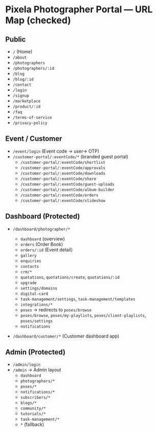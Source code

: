 
# Pixela Photographer Portal — URL Map (checked)

## Public
- `/` (Home)
- `/about`
- `/photographers`
- `/photographers/:id`
- `/blog`
- `/blog/:id`
- `/contact`
- `/login`
- `/signup`
- `/marketplace`
- `/product/:id`
- `/faq`
- `/terms-of-service`
- `/privacy-policy`

## Event / Customer
- `/event/login` (Event code → user→ OTP)
- `/customer-portal/:eventCode/*` (branded guest portal)
  - `/customer-portal/:eventCode/shortlist`
  - `/customer-portal/:eventCode/approvals`
  - `/customer-portal/:eventCode/downloads`
  - `/customer-portal/:eventCode/share`
  - `/customer-portal/:eventCode/guest-uploads`
  - `/customer-portal/:eventCode/album-builder`
  - `/customer-portal/:eventCode/orders`
  - `/customer-portal/:eventCode/slideshow`

## Dashboard (Protected)
- `/dashboard/photographer/*`
  - `dashboard` (overview)
  - `orders` (Order Book)
  - `orders/:id` (Event detail)
  - `gallery`
  - `enquiries`
  - `contacts`
  - `crm/*`
  - `quotations`, `quotations/create`, `quotations/:id`
  - `upgrade`
  - `settings/domains`
  - `digital-card`
  - `task-management/settings`, `task-management/templates`
  - `integrations/*`
  - `poses` → redirects to `poses/browse`
  - `poses/browse`, `poses/my-playlists`, `poses/client-playlists`, `poses/settings`
  - `notifications`

- `/dashboard/customer/*` (Customer dashboard app)

## Admin (Protected)
- `/admin/login`
- `/admin` → Admin layout
  - `dashboard`
  - `photographers/*`
  - `poses/*`
  - `notifications/*`
  - `subscribers/*`
  - `blogs/*`
  - `community/*`
  - `tutorials/*`
  - `task-management/*`
  - `*` (fallback)
